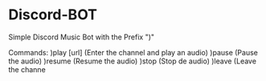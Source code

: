 # Discord-BOT


Simple Discord Music Bot with the Prefix ")"

Commands:
)play [url] (Enter the channel and play an audio)
)pause (Pause the audio)
)resume (Resume the audio)
)stop (Stop de audio)
)leave (Leave the channe

